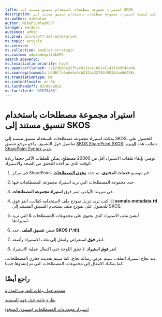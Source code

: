 ```yaml
---
title: استيراد مجموعة مصطلحات باستخدام تنسيق مستند إلى SKOS
description: تعرف على كيفية استيراد مجموعة مصطلحات باستخدام تنسيق مستند إلى SKOS
ms.author: mikeplum
author: MikePlumleyMSFT
manager: serdars
audience: admin
ms.prod: microsoft-365-enterprise
ms.topic: article
ms.service: ''
ms.collection: enabler-strategic
ms.custom: admindeeplinkSPO
search.appverid: ''
ms.localizationpriority: high
ms.openlocfilehash: c7a23b8da32f5ae9132a41661a1141f34df48a6b
ms.sourcegitcommit: bdd6ffc6ebe4e6cb212ab22793d9513dae6d798c
ms.translationtype: MT
ms.contentlocale: ar-SA
ms.lasthandoff: 03/08/2022
ms.locfileid: "63575403"
---
```

# <a name="import-a-term-set-using-a-skos-based-format"></a>استيراد مجموعة مصطلحات باستخدام تنسيق مستند إلى SKOS

يمكنك استيراد مجموعة مصطلحات باستخدام تنسيق مستند إلى SKOS. للحصول على تفاصيل حول التنسيق، راجع مرجع تنسيق [SKOS SharePoint SKOS](skos-format-reference.md). تتطلب هذه [الميزة SharePoint Syntex جديد](index.md).

نوصي بإبقاء ملفات الاستيراد أقل من 20000 مصطلح. يمكن للملفات الأكبر حجما زيادة الوقت الذي تم أخذه للتحقق من الصحة والاستيراد.

1. في مركز SharePoint، قم بتوسيع **خدمات المحتوى**، ثم حدد <a href="https://go.microsoft.com/fwlink/?linkid=2185073" target="_blank">**مخزن المصطلحات**</a>.

2. حدد مجموعة المصطلحات التي تريد استيراد مجموعة المصطلحات فيها.

3. في شريط الأوامر، انقر فوق **استيراد مجموعة المصطلحات**.

4. إذا كنت تريد تنزيل نموذج ملف لاستخدامه كقالب، انقر فوق **sample-metadata.ttl** للحصول على نموذج ملف يستخدم التنسيق المستند إلى SKOS.

5. أنشئ ملف الاستيراد الذي يحتوي على مجموعات المصطلحات & التي تريد استيرادها.

6. ضمن **تنسيق الملف**، حدد **SKOS (*.ttl)**.

7. انقر **فوق** استعراض وانتقل إلى ملف الاستيراد وأضفه.

8. انقر **فوق استيراد**. لا تغلق اللوحة حتى اكتمال عملية الاستيراد.

عند نجاح استيراد الملف، سيتم عرض رسالة نجاح، كما سيتم تحديث مخزن المصطلحات، كما يمكنك الانتقال إلى مجموعات المصطلحات التي تم إنشاؤها حديثا.

## <a name="see-also"></a>راجع أيضًا

[مقدمة حول بيانات التعريف المدارة](/sharepoint/managed-metadata)

[نظرة عامة حول فهم المستند](document-understanding-overview.md)

[استيراد مجموعات المصطلحات (مستوى الموقع)](https://support.microsoft.com/office/168fbc86-7fce-4288-9a1f-b83fc3921c18)
